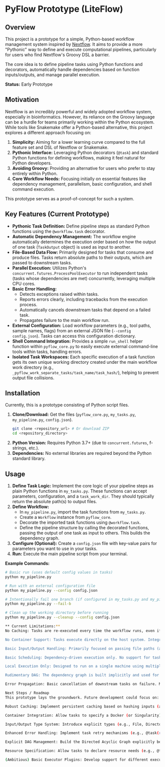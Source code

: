 # PyFlow Prototype (LiteFlow)

## Overview

This project is a prototype for a simple, Python-based workflow management system inspired by [Nextflow](https://www.nextflow.io/). It aims to provide a more "Pythonic" way to define and execute computational pipelines, particularly for users who find Nextflow's Groovy DSL a barrier.

The core idea is to define pipeline tasks using Python functions and decorators, automatically handle dependencies based on function inputs/outputs, and manage parallel execution.

**Status:** Early Prototype

## Motivation

Nextflow is an incredibly powerful and widely adopted workflow system, especially in bioinformatics. However, its reliance on the Groovy language can be a hurdle for teams primarily working within the Python ecosystem. While tools like Snakemake offer a Python-based alternative, this project explores a different approach focusing on:

1.  **Simplicity:** Aiming for a lower learning curve compared to the full feature set and DSL of Nextflow or Snakemake.
2.  **Pythonic Interface:** Leveraging Python decorators (`@task`) and standard Python functions for defining workflows, making it feel natural for Python developers.
3.  **Avoiding Groovy:** Providing an alternative for users who prefer to stay entirely within Python.
4.  **Core Workflow Needs:** Focusing initially on essential features like dependency management, parallelism, basic configuration, and shell command execution.

This prototype serves as a proof-of-concept for such a system.

## Key Features (Current Prototype)

*   **Pythonic Task Definition:** Define pipeline steps as standard Python functions using the `@workflow.task` decorator.
*   **Automatic Dependency Management:** The workflow engine automatically determines the execution order based on how the output of one task (`TaskOutput` object) is used as input to another.
*   **File-Based Data Flow:** Primarily designed for tasks that consume and produce files. Tasks return absolute paths to their outputs, which are passed to downstream tasks.
*   **Parallel Execution:** Utilizes Python's `concurrent.futures.ProcessPoolExecutor` to run independent tasks (tasks whose dependencies are met) concurrently, leveraging multiple CPU cores.
*   **Basic Error Handling:**
    *   Detects exceptions raised within tasks.
    *   Reports errors clearly, including tracebacks from the execution process.
    *   Automatically cancels downstream tasks that depend on a failed task.
    *   Propagates failure to the main workflow run.
*   **External Configuration:** Load workflow parameters (e.g., tool paths, sample names, flags) from an external JSON file (`--config config.json`). Tasks can access this configuration dictionary.
*   **Shell Command Integration:** Provides a simple `run_shell` helper function within `pyflow_core.py` to easily execute external command-line tools within tasks, handling errors.
*   **Isolated Task Workspaces:** Each specific execution of a task function gets its own unique working directory created under the main workflow work directory (e.g., `_pyflow_work_separate_tasks/task_name/task_hash/`), helping to prevent output file collisions.

## Installation

Currently, this is a prototype consisting of Python script files.

1.  **Clone/Download:** Get the files (`pyflow_core.py`, `my_tasks.py`, `my_pipeline.py`, `config.json`).
    ```bash
    git clone <repository_url> # Or download ZIP
    cd <repository_directory>
    ```
2.  **Python Version:** Requires Python 3.7+ (due to `concurrent.futures`, f-strings, etc.).
3.  **Dependencies:** No external libraries are required beyond the Python standard library.

## Usage

1.  **Define Task Logic:** Implement the core logic of your pipeline steps as plain Python functions in `my_tasks.py`. These functions can accept parameters, configuration, and a `task_work_dir`. They should typically return the absolute path(s) to output files.
2.  **Define Workflow:**
    *   In `my_pipeline.py`, import the task functions from `my_tasks.py`.
    *   Create a `Workflow` instance from `pyflow_core`.
    *   Decorate the imported task functions using `@workflow.task`.
    *   Define the pipeline structure by calling the decorated functions, passing the output of one task as input to others. This builds the dependency graph.
3.  **Configure (Optional):** Create a `config.json` file with key-value pairs for parameters you want to use in your tasks.
4.  **Run:** Execute the main pipeline script from your terminal.


**Example Commands:**

```bash
# Basic run (uses default config values in tasks)
python my_pipeline.py

# Run with an external configuration file
python my_pipeline.py --config config.json

# Intentionally fail one branch (if configured in my_tasks.py and my_pipeline.py)
python my_pipeline.py --fail-b

# Clean up the working directory before running
python my_pipeline.py --cleanup --config config.json

** Current Limitations:**
No Caching: Tasks are re-executed every time the workflow runs, even if inputs haven't changed. There is no persistent caching between runs.

No Container Support: Tasks execute directly on the host system. Integration with Docker or Singularity is not yet implemented.

Basic Input/Output Handling: Primarily focused on passing file paths (as strings). No explicit system for handling directories robustly or passing complex Python objects between processes reliably.

Basic Scheduling: Dependency-driven execution only. No support for task retries, time limits, conditional execution based on output content, etc.

Local Execution Only: Designed to run on a single machine using multiple processes. No support for submitting jobs to HPC schedulers (SLURM, SGE, LSF, etc.) or cloud batch systems (AWS Batch, Google Cloud Batch).

Rudimentary DAG: The dependency graph is built implicitly and used for execution, but there's no upfront DAG analysis, cycle detection, or visualization capability.

Error Propagation: Basic cancellation of downstream tasks on failure. More sophisticated strategies are not implemented.

Next Steps / Roadmap
This prototype lays the groundwork. Future development could focus on:

Robust Caching: Implement persistent caching based on hashing inputs (arguments, config, input file content/timestamps) and checking output existence/integrity. This is crucial for efficient re-runs.

Container Integration: Allow tasks to specify a Docker (or Singularity) image (@task(image="...")) and execute the task command within that container, managing volume mounts automatically.

Input/Output Type System: Introduce explicit types (e.g., File, Directory, Str, Int) for task inputs/outputs to enable better validation, handling (e.g., ensuring directories exist), and potentially more robust serialization.

Enhanced Error Handling: Implement task retry mechanisms (e.g., @task(retries=3)).

Explicit DAG Management: Build the Directed Acyclic Graph explicitly before execution, allowing for cycle detection and potentially visualization (e.g., using Graphviz).

Resource Specification: Allow tasks to declare resource needs (e.g., @task(cpus=4, memory="8G")) – primarily useful for future scheduler integration.

(Ambitious) Basic Executor Plugins: Develop support for different execution environments, starting potentially with a simple SLURM backend.

